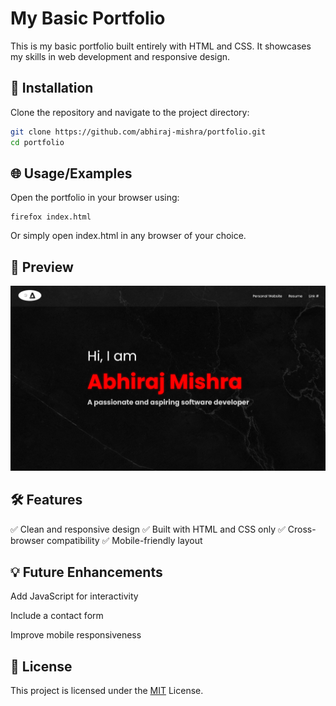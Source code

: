 # My Basic Portfolio

This is my basic portfolio built entirely with HTML and CSS. It showcases my skills in web development and responsive design.

## 🚀 Installation

Clone the repository and navigate to the project directory:

```bash
git clone https://github.com/abhiraj-mishra/portfolio.git
cd portfolio
```

## 🌐 Usage/Examples

Open the portfolio in your browser using:

```
firefox index.html
```
Or simply open index.html in any browser of your choice.

## 📸 Preview

![App Screenshot](./preview.png)

## 🛠️ Features

✅ Clean and responsive design
✅ Built with HTML and CSS only
✅ Cross-browser compatibility
✅ Mobile-friendly layout

## 💡 Future Enhancements

Add JavaScript for interactivity

Include a contact form

Improve mobile responsiveness

## 📄 License
This project is licensed under the [MIT](https://choosealicense.com/licenses/mit/) License.
